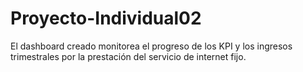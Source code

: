# Proyecto-Individual02
El dashboard creado monitorea el progreso de los KPI y los ingresos trimestrales por la prestación del servicio de internet fijo. 

